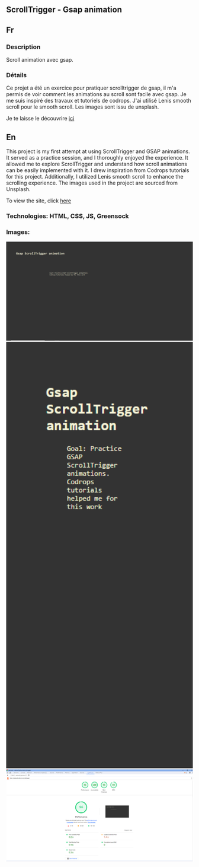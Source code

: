 ## ScrollTrigger - Gsap animation

## Fr

### Description

Scroll animation avec gsap.

### Détails

Ce projet a été un exercice pour pratiquer scrolltrigger de gsap, il m'a permis de voir comment les animations au scroll sont facile avec gsap.
Je me suis inspiré des travaux et tutoriels de codrops.
J'ai utilisé Lenis smooth scroll pour le smooth scroll.
Les images sont issu de unsplash.

Je te laisse le découvrire [ici](https://seblau02.github.io/scrolltrigger/)

## En

This project is my first attempt at using ScrollTrigger and GSAP animations. It served as a practice session, and I thoroughly enjoyed the experience. It allowed me to explore ScrollTrigger and understand how scroll animations can be easily implemented with it. I drew inspiration from Codrops tutorials for this project. Additionally, I utilized Lenis smooth scroll to enhance the scrolling experience. The images used in the project are sourced from Unsplash.

To view the site, click [here](https://seblau02.github.io/scrolltrigger/)

### Technologies: HTML, CSS, JS, Greensock

### Images:

<img src="assets/scrolltrigger1-3.png" alt="laptop" width="800">
<img src="assets/illustration2.png" alt="small screen" width="800">
<img src="assets/illustration3.png" alt="lighthouse" width="800">
